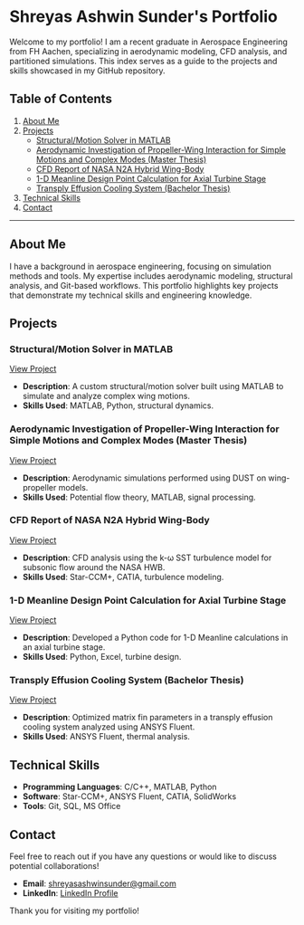 # Shreyas Ashwin Sunder's Portfolio

Welcome to my portfolio! I am a recent graduate in Aerospace Engineering from FH Aachen, specializing in aerodynamic modeling, CFD analysis, and partitioned simulations. This index serves as a guide to the projects and skills showcased in my GitHub repository.

## Table of Contents
1. [About Me](#about-me)
2. [Projects](#projects)
   - [Structural/Motion Solver in MATLAB](#structuralmotion-solver-in-matlab)
   - [Aerodynamic Investigation of Propeller-Wing Interaction for Simple Motions and Complex Modes (Master Thesis)](#aerodynamic-investigation-of-propeller-wing-interaction-for-simple-motions-and-complex-modes-master-thesis)
   - [CFD Report of NASA N2A Hybrid Wing-Body](#cfd-report-of-nasa-n2a-hybrid-wing-body)
   - [1-D Meanline Design Point Calculation for Axial Turbine Stage](#1-d-meanline-design-point-calculation-for-axial-turbine-stage)
   - [Transply Effusion Cooling System (Bachelor Thesis)](#transply-effusion-cooling-system-bachelor-thesis)
3. [Technical Skills](#technical-skills)
4. [Contact](#contact)

---

## About Me
I have a background in aerospace engineering, focusing on simulation methods and tools. My expertise includes aerodynamic modeling, structural analysis, and Git-based workflows. This portfolio highlights key projects that demonstrate my technical skills and engineering knowledge.

## Projects

### Structural/Motion Solver in MATLAB
[View Project](./projects/motion_solver)
- **Description**: A custom structural/motion solver built using MATLAB to simulate and analyze complex wing motions.
- **Skills Used**: MATLAB, Python, structural dynamics.

### Aerodynamic Investigation of Propeller-Wing Interaction for Simple Motions and Complex Modes (Master Thesis)
[View Project](./projects/master_thesis)
- **Description**: Aerodynamic simulations performed using DUST on wing-propeller models.
- **Skills Used**: Potential flow theory, MATLAB, signal processing.

### CFD Report of NASA N2A Hybrid Wing-Body
[View Project](./projects/additional_projects/hwb_cfd_analysis)
- **Description**: CFD analysis using the k-ω SST turbulence model for subsonic flow around the NASA HWB.
- **Skills Used**: Star-CCM+, CATIA, turbulence modeling.

### 1-D Meanline Design Point Calculation for Axial Turbine Stage
[View Project](./projects/additional_projects/1d_meanline_axial_turbine_calculations)
- **Description**: Developed a Python code for 1-D Meanline calculations in an axial turbine stage.
- **Skills Used**: Python, Excel, turbine design.

### Transply Effusion Cooling System (Bachelor Thesis)
[View Project](./projects/additional_projects/bachelor_thesis)
- **Description**: Optimized matrix fin parameters in a transply effusion cooling system analyzed using ANSYS Fluent.
- **Skills Used**: ANSYS Fluent, thermal analysis.

## Technical Skills
- **Programming Languages**: C/C++, MATLAB, Python
- **Software**: Star-CCM+, ANSYS Fluent, CATIA, SolidWorks
- **Tools**: Git, SQL, MS Office

## Contact
Feel free to reach out if you have any questions or would like to discuss potential collaborations!
- **Email**: shreyasashwinsunder@gmail.com
- **LinkedIn**: [LinkedIn Profile](https://www.linkedin.com/in/shreyasashwinsunder)

Thank you for visiting my portfolio!
